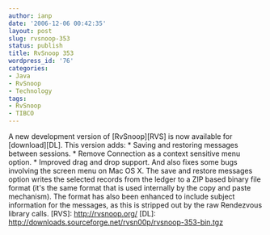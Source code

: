 ```yaml
---
author: ianp
date: '2006-12-06 00:42:35'
layout: post
slug: rvsnoop-353
status: publish
title: RvSnoop 353
wordpress_id: '76'
categories:
- Java
- RvSnoop
- Technology
tags:
- RvSnoop
- TIBCO
---
```


A new development version of [RvSnoop][RVS] is now available for
[download][DL]. This version adds: \* Saving and restoring messages
between sessions. \* Remove Connection as a context sensitive menu
option. \* Improved drag and drop support. And also fixes some bugs
involving the screen menu on Mac OS X. The save and restore messages
option writes the selected records from the ledger to a ZIP based binary
file format (it's the same format that is used internally by the copy
and paste mechanism). The format has also been enhanced to include
subject information for the messages, as this is stripped out by the raw
Rendezvous library calls. [RVS]: http://rvsnoop.org/ [DL]:
http://downloads.sourceforge.net/rvsn00p/rvsnoop-353-bin.tgz
